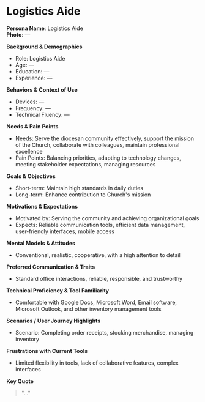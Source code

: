 # Logistics Aide

**Persona Name**: Logistics Aide  
**Photo**: —  

**Background & Demographics**  
- Role: Logistics Aide  
- Age: —  
- Education: —  
- Experience: —  

**Behaviors & Context of Use**  
- Devices: —  
- Frequency: —  
- Technical Fluency: —  

**Needs & Pain Points**  
- Needs: Serve the diocesan community effectively, support the mission of the Church, collaborate with colleagues, maintain professional excellence  
- Pain Points: Balancing priorities, adapting to technology changes, meeting stakeholder expectations, managing resources  

**Goals & Objectives**  
- Short-term: Maintain high standards in daily duties  
- Long-term: Enhance contribution to Church's mission  

**Motivations & Expectations**  
- Motivated by: Serving the community and achieving organizational goals  
- Expects: Reliable communication tools, efficient data management, user-friendly interfaces, mobile access  

**Mental Models & Attitudes**  
- Conventional, realistic, cooperative, with a high attention to detail  

**Preferred Communication & Traits**  
- Standard office interactions, reliable, responsible, and trustworthy  

**Technical Proficiency & Tool Familiarity**  
- Comfortable with Google Docs, Microsoft Word, Email software, Microsoft Outlook, and other inventory management tools  

**Scenarios / User Journey Highlights**  
- Scenario: Completing order receipts, stocking merchandise, managing inventory  

**Frustrations with Current Tools**  
- Limited flexibility in tools, lack of collaborative features, complex interfaces  

**Key Quote**  
> "..."  